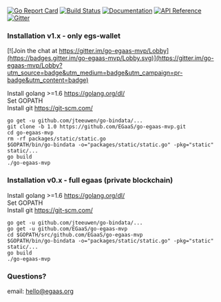 [![Go Report Card](https://goreportcard.com/badge/github.com/EGaaS/go-egaas-mvp)](https://goreportcard.com/report/github.com/EGaaS/go-egaas-mvp) 
[![Build Status](https://travis-ci.org/EGaaS/go-egaas-mvp.svg?branch=master)](https://travis-ci.org/EGaaS/go-egaas-mvp) 
[![Documentation](https://img.shields.io/badge/docs-latest-brightgreen.svg?style=flat)](http://egaas-en.readthedocs.io/en/latest/)
[![API Reference](
https://camo.githubusercontent.com/915b7be44ada53c290eb157634330494ebe3e30a/68747470733a2f2f676f646f632e6f72672f6769746875622e636f6d2f676f6c616e672f6764646f3f7374617475732e737667
)](https://godoc.org/github.com/EGaaS/go-egaas-mvp)
[![Gitter](https://badges.gitter.im/Join%20Chat.svg)](https://gitter.im/go-egaas-mvp?utm_source=badge&utm_medium=badge&utm_campaign=pr-badge)


### Installation v1.x - only egs-wallet

[![Join the chat at https://gitter.im/go-egaas-mvp/Lobby](https://badges.gitter.im/go-egaas-mvp/Lobby.svg)](https://gitter.im/go-egaas-mvp/Lobby?utm_source=badge&utm_medium=badge&utm_campaign=pr-badge&utm_content=badge)

Install golang >=1.6 https://golang.org/dl/<br>
Set GOPATH<br>
Install git https://git-scm.com/
```
go get -u github.com/jteeuwen/go-bindata/...
git clone -b 1.0 https://github.com/EGaaS/go-egaas-mvp.git
cd go-egaas-mvp
rm -rf packages/static/static.go
$GOPATH/bin/go-bindata -o="packages/static/static.go" -pkg="static" static/...
go build
./go-egaas-mvp
```

### Installation v0.x - full egaas (private blockchain)


Install golang >=1.6 https://golang.org/dl/<br>
Set GOPATH<br>
Install git https://git-scm.com/
```
go get -u github.com/jteeuwen/go-bindata/...
go get -u github.com/EGaaS/go-egaas-mvp
cd $GOPATH/src/github.com/EGaaS/go-egaas-mvp
$GOPATH/bin/go-bindata -o="packages/static/static.go" -pkg="static" static/...
go build
./go-egaas-mvp
```


### Questions?
email: hello@egaas.org
